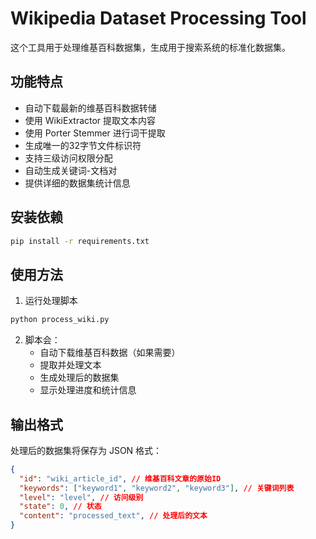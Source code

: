 # Wikipedia Dataset Processing Tool

这个工具用于处理维基百科数据集，生成用于搜索系统的标准化数据集。

## 功能特点

- 自动下载最新的维基百科数据转储
- 使用 WikiExtractor 提取文本内容
- 使用 Porter Stemmer 进行词干提取
- 生成唯一的32字节文件标识符
- 支持三级访问权限分配
- 自动生成关键词-文档对
- 提供详细的数据集统计信息

## 安装依赖

```bash
pip install -r requirements.txt
```

## 使用方法

1. 运行处理脚本

```bash
python process_wiki.py
```


2. 脚本会：
   - 自动下载维基百科数据（如果需要）
   - 提取并处理文本
   - 生成处理后的数据集
   - 显示处理进度和统计信息

## 输出格式

处理后的数据集将保存为 JSON 格式：

```json
{
  "id": "wiki_article_id", // 维基百科文章的原始ID
  "keywords": ["keyword1", "keyword2", "keyword3"], // 关键词列表
  "level": "level", // 访问级别
  "state": 0, // 状态
  "content": "processed_text", // 处理后的文本
}
```

